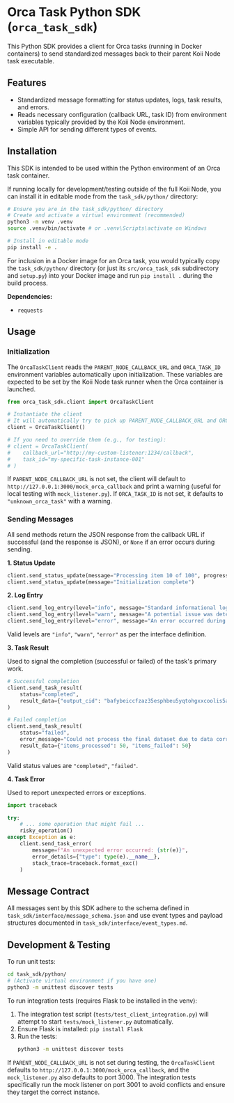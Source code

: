 # Orca Task Python SDK (`orca_task_sdk`)

This Python SDK provides a client for Orca tasks (running in Docker containers) to send standardized messages back to their parent Koii Node task executable.

## Features

-   Standardized message formatting for status updates, logs, task results, and errors.
-   Reads necessary configuration (callback URL, task ID) from environment variables typically provided by the Koii Node environment.
-   Simple API for sending different types of events.

## Installation

This SDK is intended to be used within the Python environment of an Orca task container.

If running locally for development/testing outside of the full Koii Node, you can install it in editable mode from the `task_sdk/python/` directory:

```bash
# Ensure you are in the task_sdk/python/ directory
# Create and activate a virtual environment (recommended)
python3 -m venv .venv
source .venv/bin/activate # or .venv\Scripts\activate on Windows

# Install in editable mode
pip install -e .
```

For inclusion in a Docker image for an Orca task, you would typically copy the `task_sdk/python/` directory (or just its `src/orca_task_sdk` subdirectory and `setup.py`) into your Docker image and run `pip install .` during the build process.

**Dependencies:**
*   `requests`

## Usage

### Initialization

The `OrcaTaskClient` reads the `PARENT_NODE_CALLBACK_URL` and `ORCA_TASK_ID` environment variables automatically upon initialization. These variables are expected to be set by the Koii Node task runner when the Orca container is launched.

```python
from orca_task_sdk.client import OrcaTaskClient

# Instantiate the client
# It will automatically try to pick up PARENT_NODE_CALLBACK_URL and ORCA_TASK_ID from env vars.
client = OrcaTaskClient()

# If you need to override them (e.g., for testing):
# client = OrcaTaskClient(
#    callback_url="http://my-custom-listener:1234/callback", 
#    task_id="my-specific-task-instance-001"
# )
```

If `PARENT_NODE_CALLBACK_URL` is not set, the client will default to `http://127.0.0.1:3000/mock_orca_callback` and print a warning (useful for local testing with `mock_listener.py`). If `ORCA_TASK_ID` is not set, it defaults to `"unknown_orca_task"` with a warning.

### Sending Messages

All send methods return the JSON response from the callback URL if successful (and the response is JSON), or `None` if an error occurs during sending.

**1. Status Update**

```python
client.send_status_update(message="Processing item 10 of 100", progress=10)
client.send_status_update(message="Initialization complete")
```

**2. Log Entry**

```python
client.send_log_entry(level="info", message="Standard informational log.")
client.send_log_entry(level="warn", message="A potential issue was detected.")
client.send_log_entry(level="error", message="An error occurred during processing.", details={"error_code": 500, "module": "data_processor"})
```
Valid levels are `"info"`, `"warn"`, `"error"` as per the interface definition.

**3. Task Result**

Used to signal the completion (successful or failed) of the task's primary work.

```python
# Successful completion
client.send_task_result(
    status="completed", 
    result_data={"output_cid": "bafybeiccfzaz35esphbeu5yqtohgxxcoolis5a5n46kfbfui2hdjbhs3pu", "items_processed": 100}
)

# Failed completion
client.send_task_result(
    status="failed", 
    error_message="Could not process the final dataset due to data corruption.",
    result_data={"items_processed": 50, "items_failed": 50}
)
```
Valid status values are `"completed"`, `"failed"`.

**4. Task Error**

Used to report unexpected errors or exceptions.

```python
import traceback

try:
    # ... some operation that might fail ...
    risky_operation()
except Exception as e:
    client.send_task_error(
        message=f"An unexpected error occurred: {str(e)}", 
        error_details={"type": type(e).__name__}, 
        stack_trace=traceback.format_exc()
    )
```

## Message Contract

All messages sent by this SDK adhere to the schema defined in `task_sdk/interface/message_schema.json` and use event types and payload structures documented in `task_sdk/interface/event_types.md`.

## Development & Testing

To run unit tests:

```bash
cd task_sdk/python/
# (Activate virtual environment if you have one)
python3 -m unittest discover tests
```

To run integration tests (requires Flask to be installed in the venv):

1.  The integration test script (`tests/test_client_integration.py`) will attempt to start `tests/mock_listener.py` automatically.
2.  Ensure Flask is installed: `pip install Flask`
3.  Run the tests:
    ```bash
    python3 -m unittest discover tests
    ```

If `PARENT_NODE_CALLBACK_URL` is not set during testing, the `OrcaTaskClient` defaults to `http://127.0.0.1:3000/mock_orca_callback`, and the `mock_listener.py` also defaults to port 3000. The integration tests specifically run the mock listener on port 3001 to avoid conflicts and ensure they target the correct instance. 